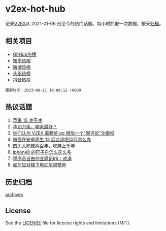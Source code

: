 # v2ex-hot-hub

 记录[V2EX](https://www.v2ex.com/)从 2021-01-06 日至今的热门话题。每小时抓取一次数据，按天[归档](archives)。
 
 ## 相关项目

- [GitHub热榜](https://github.com/lonnyzhang423/github-hot-hub)
- [知乎热榜](https://github.com/lonnyzhang423/zhihu-hot-hub)
- [微博热榜](https://github.com/lonnyzhang423/weibo-hot-hub)
- [头条热榜](https://github.com/lonnyzhang423/toutiao-hot-hub)
- [抖音热榜](https://github.com/lonnyzhang423/douyin-hot-hub)


 `更新时间：2023-08-11 16:08:12 +0800`

## 热议话题

1. [苹果 15 冲不冲](https://www.v2ex.com/t/964300)
1. [华润万家，哪家最好？](https://www.v2ex.com/t/964161)
1. [你们认为 V2EX 需要给 op 增加一个"删评论"功能吗](https://www.v2ex.com/t/964292)
1. [微信在安卓原生 13 后台流氓运行怎么办](https://www.v2ex.com/t/964295)
1. [四川人吃辣两百年，吃麻上千年](https://www.v2ex.com/t/964302)
1. [iphone8 的钉子户怎么这么多](https://www.v2ex.com/t/964355)
1. [程序员自由创业周记#6：劝退](https://www.v2ex.com/t/964322)
1. [如何应对楼下电动车报警声](https://www.v2ex.com/t/964293)

## 历史归档

[archives](archives)

## License

See the [LICENSE](LICENSE) file for license rights and limitations (MIT).
